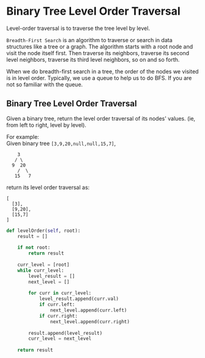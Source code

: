 # Binary Tree Level Order Traversal

Level-order traversal is to traverse the tree level by level.

`Breadth-First Search` is an algorithm to traverse or search in data structures like a tree or a graph. The algorithm starts with a root node and visit the node itself first. Then traverse its neighbors, traverse its second level neighbors, traverse its third level neighbors, so on and so forth.

When we do breadth-first search in a tree, the order of the nodes we visited is in level order. Typically, we use a queue to help us to do BFS. If you are not so familiar with the queue.

## Binary Tree Level Order Traversal

Given a binary tree, return the level order traversal of its nodes' values. \(ie, from left to right, level by level\).

For example:  
Given binary tree `[3,9,20,null,null,15,7]`,

```text
    3
   / \
  9  20
    /  \
   15   7
```

return its level order traversal as:

```text
[
  [3],
  [9,20],
  [15,7]
]
```

```python
def levelOrder(self, root):
    result = []
    
    if not root:
        return result
    
    curr_level = [root]
    while curr_level:
        level_result = []
        next_level = []
        
        for curr in curr_level:
            level_result.append(curr.val)
            if curr.left:
                next_level.append(curr.left)
            if curr.right:
                next_level.append(curr.right)
                
        result.append(level_result)
        curr_level = next_level
        
    return result

```


